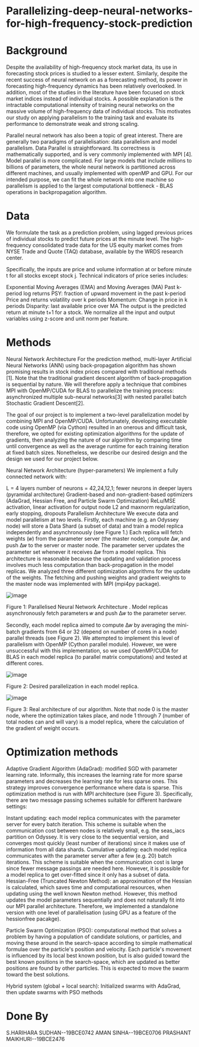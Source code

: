 # Parallelizing-deep-neural-networks-for-high-frequency-stock-prediction
# Background
Despite the availability of high-frequency stock market data, its use in forecasting stock prices is studied to a lesser extent. Similarly, despite the recent success of neural network on as a forecasting method, its power in forecasting high-frequency dynamics has been relatively overlooked. In addition, most of the studies in the literature have been focused on stock market indices instead of individual stocks. A possible explanation is the intractable computational intensity of training neural networks on the massive volume of high-frequency data of individual stocks. This motivates our study on applying parallelism to the training task and evaluate its performance to demonstrate weak and strong scaling.

Parallel neural network has also been a topic of great interest. There are generally two paradigms of parallelisation: data parallelism and model parallelism. Data Parallel is straightforward. Its correctness is mathematically supported, and is very commonly implemented with MPI [4]. Model parallel is more complicated. For large models that include millions to billions of parameters, the whole neural network is partitioned across different machines, and usually implemented with openMP and GPU. For our intended purpose, we can fit the whole network into one machine so parallelism is applied to the largest computational bottleneck - BLAS operations in backpropagation algorithm.

# Data
We formulate the task as a prediction problem, using lagged previous prices of individual stocks to predict future prices at the minute level. The high-frequency consolidated trade data for the US equity market comes from NYSE Trade and Quote (TAQ) database, available by the WRDS research center.

Specifically, the inputs are price and volume information at or before minute t for all stocks except stock j. Technical indicators of price series includes:

Exponential Moving Averages (EMA) and Moving Averages (MA)
Past k-period log returns
PSY: fraction of upward movement in the past k-period
Price and returns volatility over k periods
Momentum: Change in price in k periods
Disparity: last available price over MA
The output is the predicted return at minute t+1 for a stock. We normalize all the input and output variables using z-score and unit norm per feature.

# Methods
Neural Network Architecture
For the prediction method, multi-layer Artificial Neural Networks (ANN) using back-propagation algorithm has shown promising results in stock index prices compared with traditional methods [1]. Note that the traditional gradient descent algorithm of back-propagation is sequential by nature. We will therefore apply a technique that combines MPI with OpenMP/CUDA for BLAS to parallelize the training process: asynchronized multiple sub-neural networks[3] with nested parallel batch Stochastic Gradient Descent[2].

The goal of our project is to implement a two-level parallelization model by combining MPI and OpenMP/CUDA. Unfortunately, developing executable code using OpenMP (via Cython) resulted in an onerous and difficult task, therefore, we opted for existing optimization algorithms for the update of gradients, then analyzing the nature of our algorithm by comparing time until convergence as well as the average runtime for each training iteration at fixed batch sizes. Nonetheless, we describe our desired design and the design we used for our project below.

Neural Network Architecture (hyper-parameters)
We implement a fully connected network with:

L = 4 layers
number of neurons = 42,24,12,1; fewer neurons in deeper layers (pyramidal architecture)
Gradient-based and non-gradient-based optimizers (AdaGrad, Hessian Free, and Particle Swarm Optimization)
ReLu/MSE activation, linear activation for output node
L2 and maxnorm regularization, early stopping, dropouts
Parallelism Architecture
We execute data and model parallelism at two levels. Firstly, each machine (e.g. an Odyssey node) will store a Data Shard (a subset of data) and train a model replica independently and asynchronously (see Figure 1.) Each replica will fetch weights (𝑤) from the parameter server (the master node), compute ∆𝑤, and push ∆𝑤 to the server or master node. The parameter server updates the parameter set whenever it receives ∆𝑤 from a model replica. This architecture is reasonable because the updating and validation process involves much less computation than back-propagation in the model replicas. We analyzed three different optimization algorithms for the update of the weights. The fetching and pushing weights and gradient weights to the master node was implemented with MPI (mpi4py package).

![image](https://user-images.githubusercontent.com/63738424/164894584-1f3b4786-4dd5-41ad-8ec2-b03239523f61.png)


Figure 1: Parallelised Neural Network Architecture . Model replicas asynchronously fetch parameters 𝑤 and push ∆𝑤 to the parameter server.

Secondly, each model replica aimed to compute ∆𝑤 by averaging the mini-batch gradients from 64 or 32 (depend on number of cores in a node) parallel threads (see Figure 2). We attempted to implement this level of parallelism with OpenMP (Cython parallel module). However, we were unsuccessful with this implementation, so we used OpenMP/CUDA for BLAS in each model replica (to parallel matrix computations) and tested at different cores.



![image](https://user-images.githubusercontent.com/63738424/164894604-6595e3a7-6c70-478d-8318-47a73b4af366.png)

Figure 2: Desired parallelization in each model replica.

![image](https://user-images.githubusercontent.com/63738424/164894632-1e1eca47-7614-411f-9f8e-7e7263331855.png)


Figure 3: Real architecture of our algorithm. Note that node 0 is the master node, where the optimization takes place, and node 1 through 7 (number of total nodes can and will vary) is a model replica, where the calculation of the gradient of weight occurs.

# Optimization methods
Adaptive Gradient Algorithm (AdaGrad): modified SGD with parameter learning rate. Informally, this increases the learning rate for more sparse parameters and decreases the learning rate for less sparse ones. This strategy improves convergence performance where data is sparse. This optimization method is run with MPI architecture (see Figure 3). Specifically, there are two message passing schemes suitable for different hardware settings:

Instant updating: each model replica communicates with the parameter server for every batch iteration. This scheme is suitable when the communication cost between nodes is relatively small, e.g. the seas_iacs partition on Odyssey. It is very close to the sequential version, and converges most quickly (least number of iterations) since it makes use of information from all data shards.
Cumulative updating: each model replica communicates with the parameter server after a few (e.g. 20) batch iterations. This scheme is suitable when the communication cost is large since fewer message passings are needed here. However, it is possible for a model replica to get over-fitted since it only has a subset of data.
Hessian-Free (Truncated Newton Method): an approximation of the Hessian is calculated, which saves time and computational resources, when updating using the well known Newton method. However, this method updates the model parameters sequentially and does not naturally fit into our MPI parallel architecture. Therefore, we implemented a standalone version with one level of parallelisation (using GPU as a feature of the hessionfree pacakge).

Particle Swarm Optimization (PSO): computational method that solves a problem by having a population of candidate solutions, or particles, and moving these around in the search-space according to simple mathematical formulae over the particle's position and velocity. Each particle's movement is influenced by its local best known position, but is also guided toward the best known positions in the search-space, which are updated as better positions are found by other particles. This is expected to move the swarm toward the best solutions.

Hybrid system (global + local search): Initialized swarms with AdaGrad, then update swarms with PSO methods

# Done By
S.HARIHARA SUDHAN--19BCE0742
AMAN SINHA--19BCE0706
PRASHANT MAIKHURI--19BCE2476
